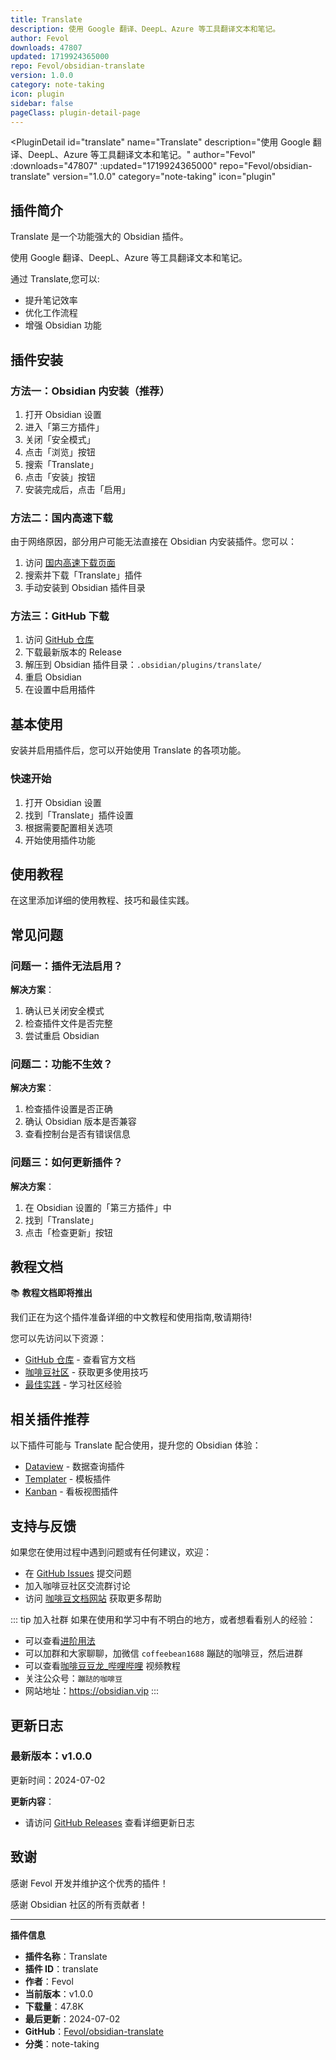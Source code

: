 ```yaml
---
title: Translate
description: 使用 Google 翻译、DeepL、Azure 等工具翻译文本和笔记。
author: Fevol
downloads: 47807
updated: 1719924365000
repo: Fevol/obsidian-translate
version: 1.0.0
category: note-taking
icon: plugin
sidebar: false
pageClass: plugin-detail-page
---
```


<PluginDetail
  id="translate"
  name="Translate"
  description="使用 Google 翻译、DeepL、Azure 等工具翻译文本和笔记。"
  author="Fevol"
  :downloads="47807"
  :updated="1719924365000"
  repo="Fevol/obsidian-translate"
  version="1.0.0"
  category="note-taking"
  icon="plugin"
>

<!-- AUTO_GENERATED_START -->
## 插件简介

Translate 是一个功能强大的 Obsidian 插件。

使用 Google 翻译、DeepL、Azure 等工具翻译文本和笔记。

通过 Translate,您可以:

- 提升笔记效率
- 优化工作流程
- 增强 Obsidian 功能

<!-- AUTO_GENERATED_END -->

<!-- AUTO_GENERATED_START -->
## 插件安装

### 方法一：Obsidian 内安装（推荐）

1. 打开 Obsidian 设置
2. 进入「第三方插件」
3. 关闭「安全模式」
4. 点击「浏览」按钮
5. 搜索「Translate」
6. 点击「安装」按钮
7. 安装完成后，点击「启用」

### 方法二：国内高速下载

由于网络原因，部分用户可能无法直接在 Obsidian 内安装插件。您可以：

1. 访问 [国内高速下载页面](/zh/documentation/obsidian-plugins-download.html)
2. 搜索并下载「Translate」插件
3. 手动安装到 Obsidian 插件目录

### 方法三：GitHub 下载

1. 访问 [GitHub 仓库](https://github.com/Fevol/obsidian-translate)
2. 下载最新版本的 Release
3. 解压到 Obsidian 插件目录：`.obsidian/plugins/translate/`
4. 重启 Obsidian
5. 在设置中启用插件

## 基本使用

安装并启用插件后，您可以开始使用 Translate 的各项功能。

### 快速开始

1. 打开 Obsidian 设置
2. 找到「Translate」插件设置
3. 根据需要配置相关选项
4. 开始使用插件功能

<!-- AUTO_GENERATED_END -->

<!-- CUSTOM_CONTENT_START:tutorial -->
## 使用教程

在这里添加详细的使用教程、技巧和最佳实践。

<!-- CUSTOM_CONTENT_END:tutorial -->

<!-- SHARED_CONTENT_START -->
## 常见问题

### 问题一：插件无法启用？

**解决方案**：
1. 确认已关闭安全模式
2. 检查插件文件是否完整
3. 尝试重启 Obsidian

### 问题二：功能不生效？

**解决方案**：
1. 检查插件设置是否正确
2. 确认 Obsidian 版本是否兼容
3. 查看控制台是否有错误信息

### 问题三：如何更新插件？

**解决方案**：
1. 在 Obsidian 设置的「第三方插件」中
2. 找到「Translate」
3. 点击「检查更新」按钮

## 教程文档

📚 **教程文档即将推出**

我们正在为这个插件准备详细的中文教程和使用指南,敬请期待!

您可以先访问以下资源：
- [GitHub 仓库](https://github.com/Fevol/obsidian-translate) - 查看官方文档
- [咖啡豆社区](/zh/bases/) - 获取更多使用技巧
- [最佳实践](/zh/best-practices/) - 学习社区经验

## 相关插件推荐

以下插件可能与 Translate 配合使用，提升您的 Obsidian 体验：

- [Dataview](/zh/plugins/dataview.html) - 数据查询插件
- [Templater](/zh/plugins/templater-obsidian.html) - 模板插件
- [Kanban](/zh/plugins/obsidian-kanban.html) - 看板视图插件

## 支持与反馈

如果您在使用过程中遇到问题或有任何建议，欢迎：

- 在 [GitHub Issues](https://github.com/Fevol/obsidian-translate/issues) 提交问题
- 加入咖啡豆社区交流群讨论
- 访问 [咖啡豆文档网站](https://obsidian.vip) 获取更多帮助

::: tip 加入社群
如果在使用和学习中有不明白的地方，或者想看看别人的经验：
- 可以查看[进阶用法](/zh/advanced)
- 可以加群和大家聊聊，加微信 `coffeebean1688` 蹦跶的咖啡豆，然后进群
- 可以查看[咖啡豆豆龙_哔哩哔哩](https://space.bilibili.com/618777356) 视频教程
- 关注公众号：`蹦跶的咖啡豆`
- 网站地址：https://obsidian.vip
:::
<!-- SHARED_CONTENT_END -->

<!-- AUTO_GENERATED_START -->
## 更新日志

### 最新版本：v1.0.0

更新时间：2024-07-02

**更新内容**：
- 请访问 [GitHub Releases](https://github.com/Fevol/obsidian-translate/releases) 查看详细更新日志

## 致谢

感谢 Fevol 开发并维护这个优秀的插件！

感谢 Obsidian 社区的所有贡献者！

---

**插件信息**
- **插件名称**：Translate
- **插件 ID**：translate
- **作者**：Fevol
- **当前版本**：v1.0.0
- **下载量**：47.8K
- **最后更新**：2024-07-02
- **GitHub**：[Fevol/obsidian-translate](https://github.com/Fevol/obsidian-translate)
- **分类**：note-taking
<!-- AUTO_GENERATED_END -->

</PluginDetail>

